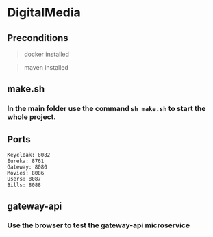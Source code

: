 # DigitalMedia

## Preconditions

 > docker installed

 > maven installed

## make.sh

### In the main folder use the command `sh make.sh` to start the whole project.

## Ports

```
Keycloak: 8082
Eureka: 8761
Gateway: 8080
Movies: 8086
Users: 8087
Bills: 8088
```

## gateway-api

### Use the browser to test the gateway-api microservice


